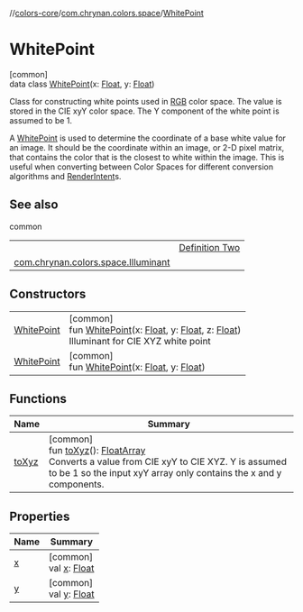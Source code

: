 //[colors-core](../../../index.md)/[com.chrynan.colors.space](../index.md)/[WhitePoint](index.md)

# WhitePoint

[common]\
data class [WhitePoint](index.md)(x: [Float](https://kotlinlang.org/api/latest/jvm/stdlib/kotlin/-float/index.html), y: [Float](https://kotlinlang.org/api/latest/jvm/stdlib/kotlin/-float/index.html))

Class for constructing white points used in [RGB](../-rgb-color-space/index.md) color space. The value is stored in the CIE xyY color space. The Y component of the white point is assumed to be 1.

A [WhitePoint](index.md) is used to determine the coordinate of a base white value for an image. It should be the coordinate within an image, or 2-D pixel matrix, that contains the color that is the closest to white within the image. This is useful when converting between Color Spaces for different conversion algorithms and [RenderIntent](../-render-intent/index.md)s.

## See also

common

| | |
|---|---|
|  | [Definition Two](https://en.wikipedia.org/wiki/White_point) |
| [com.chrynan.colors.space.Illuminant](../-illuminant/index.md) |  |

## Constructors

| | |
|---|---|
| [WhitePoint](-white-point.md) | [common]<br>fun [WhitePoint](-white-point.md)(x: [Float](https://kotlinlang.org/api/latest/jvm/stdlib/kotlin/-float/index.html), y: [Float](https://kotlinlang.org/api/latest/jvm/stdlib/kotlin/-float/index.html), z: [Float](https://kotlinlang.org/api/latest/jvm/stdlib/kotlin/-float/index.html))<br>Illuminant for CIE XYZ white point |
| [WhitePoint](-white-point.md) | [common]<br>fun [WhitePoint](-white-point.md)(x: [Float](https://kotlinlang.org/api/latest/jvm/stdlib/kotlin/-float/index.html), y: [Float](https://kotlinlang.org/api/latest/jvm/stdlib/kotlin/-float/index.html)) |

## Functions

| Name | Summary |
|---|---|
| [toXyz](to-xyz.md) | [common]<br>fun [toXyz](to-xyz.md)(): [FloatArray](https://kotlinlang.org/api/latest/jvm/stdlib/kotlin/-float-array/index.html)<br>Converts a value from CIE xyY to CIE XYZ. Y is assumed to be 1 so the input xyY array only contains the x and y components. |

## Properties

| Name | Summary |
|---|---|
| [x](x.md) | [common]<br>val [x](x.md): [Float](https://kotlinlang.org/api/latest/jvm/stdlib/kotlin/-float/index.html) |
| [y](y.md) | [common]<br>val [y](y.md): [Float](https://kotlinlang.org/api/latest/jvm/stdlib/kotlin/-float/index.html) |
